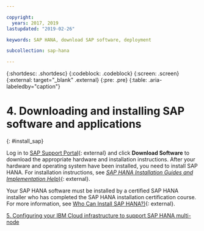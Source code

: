 ```yaml
---

copyright:
  years: 2017, 2019
lastupdated: "2019-02-26"

keywords: SAP HANA, download SAP software, deployment

subcollection: sap-hana

---
```


{:shortdesc: .shortdesc}
{:codeblock: .codeblock}
{:screen: .screen}
{:external: target="_blank" .external}
{:pre: .pre}
{:table: .aria-labeledby="caption"}

# 4. Downloading and installing SAP software and applications
{: #install_sap}

Log in to [SAP Support Portal](https://support.sap.com/en/index.html){: external} and click **Download Software** to download the appropriate hardware and installation instructions. After your hardware and operating system have been installed, you need to install SAP HANA. For installation instructions, see [*SAP HANA Installation Guides and Implementation Help*)](https://www.sap.com/products/hana/implementation/resources.html){: external}.

Your SAP HANA software must be installed by a certified SAP HANA installer who has completed the SAP HANA installation certification course. For more information, see [Who Can Install SAP HANA?)](http://www.saphanacentral.com/p/who-can-install-sap-hana.html){: external}.

 [5. Configuring your IBM Cloud infrastructure to support SAP HANA multi-node](/docs/infrastructure/sap-hana?topic=sap-hana-multi-node-storage#multi-node-storage)
